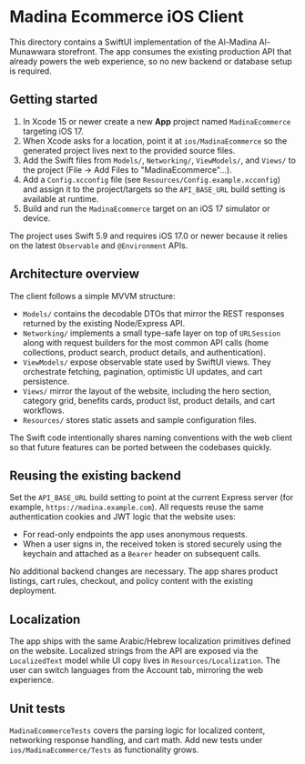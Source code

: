 # Madina Ecommerce iOS Client

This directory contains a SwiftUI implementation of the Al-Madina Al-Munawwara storefront.
The app consumes the existing production API that already powers the web experience, so no
new backend or database setup is required.

## Getting started

1. In Xcode 15 or newer create a new **App** project named `MadinaEcommerce` targeting iOS 17.
2. When Xcode asks for a location, point it at `ios/MadinaEcommerce` so the generated project lives next to the provided source files.
3. Add the Swift files from `Models/`, `Networking/`, `ViewModels/`, and `Views/` to the project (File → Add Files to "MadinaEcommerce"...).
4. Add a `Config.xcconfig` file (see `Resources/Config.example.xcconfig`) and assign it to the project/targets so the `API_BASE_URL` build setting is available at runtime.
5. Build and run the `MadinaEcommerce` target on an iOS 17 simulator or device.

The project uses Swift 5.9 and requires iOS 17.0 or newer because it relies on the latest
`Observable` and `@Environment` APIs.

## Architecture overview

The client follows a simple MVVM structure:

- `Models/` contains the decodable DTOs that mirror the REST responses returned by the
  existing Node/Express API.
- `Networking/` implements a small type-safe layer on top of `URLSession` along with
  request builders for the most common API calls (home collections, product search, product
  details, and authentication).
- `ViewModels/` expose observable state used by SwiftUI views. They orchestrate fetching,
  pagination, optimistic UI updates, and cart persistence.
- `Views/` mirror the layout of the website, including the hero section, category grid,
  benefits cards, product list, product details, and cart workflows.
- `Resources/` stores static assets and sample configuration files.

The Swift code intentionally shares naming conventions with the web client so that future
features can be ported between the codebases quickly.

## Reusing the existing backend

Set the `API_BASE_URL` build setting to point at the current Express server (for example,
`https://madina.example.com`). All requests reuse the same authentication cookies and JWT
logic that the website uses:

- For read-only endpoints the app uses anonymous requests.
- When a user signs in, the received token is stored securely using the keychain and attached
  as a `Bearer` header on subsequent calls.

No additional backend changes are necessary. The app shares product listings, cart rules,
checkout, and policy content with the existing deployment.

## Localization

The app ships with the same Arabic/Hebrew localization primitives defined on the website.
Localized strings from the API are exposed via the `LocalizedText` model while UI copy lives
in `Resources/Localization`. The user can switch languages from the Account tab, mirroring the
web experience.

## Unit tests

`MadinaEcommerceTests` covers the parsing logic for localized content, networking response
handling, and cart math. Add new tests under `ios/MadinaEcommerce/Tests` as functionality grows.

